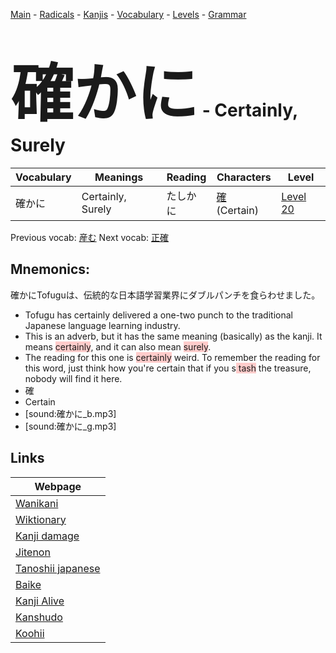 <style> bigfont {font-size: 100px}</style>
[Main](../README.md) -
[Radicals](../radicals.md) -
[Kanjis](../kanjis.md) -
[Vocabulary](../vocabulary.md) -
[Levels](../levels.md) -
[Grammar](../grammar.md)
# <bigfont> 確かに</bigfont> - Certainly, Surely 

| Vocabulary | Meanings | Reading | Characters | Level |
| --- | --- | --- | --- | --- |
| 確かに | Certainly, Surely | たしかに |  [確](../kanjis/確.md) (Certain) | [Level 20](../levels/wk_level20.md) |

Previous vocab: [産む](産む.md) Next vocab: [正確](正確.md) 

## Mnemonics:
確かにTofuguは、伝統的な日本語学習業界にダブルパンチを食らわせました。
* Tofugu has certainly delivered a one-two punch to the traditional Japanese language learning industry.
* This is an adverb, but it has the same meaning (basically) as the kanji. It means <span style="background-color:#ffcccb"> certainly</span>, and it can also mean <span style="background-color:#ffcccb"> surely</span>.
* The reading for this one is <span style="background-color:#ffcccb"> certainly</span> weird. To remember the reading for this word, just think how you're certain that if you s<span style="background-color:#ffcccb"> tash</span> the treasure, nobody will find it here.
* 確
* Certain
* [sound:確かに_b.mp3]
* [sound:確かに_g.mp3]


## Links 

| Webpage |
| --- |
| [Wanikani          ](https://www.wanikani.com/kanji/確かに) |
| [Wiktionary        ](https://en.wiktionary.org/wiki/確かに) |
| [Kanji damage      ](http://www.kanjidamage.com/kanji/search?utf8=✓&q=確かに) |
| [Jitenon           ](https://jitenon.com/kanji/確かに) |
| [Tanoshii japanese ](https://www.tanoshiijapanese.com/dictionary/kanji.cfm?k=確かに) |
| [Baike             ](https://baike.baidu.com/item/確かに) |
| [Kanji Alive       ](https://app.kanjialive.com/確かに) |
| [Kanshudo          ](https://www.kanshudo.com/searchmn?q=確かに) |
| [Koohii            ](https://kanji.koohii.com/study/kanji/確かに) |
